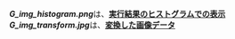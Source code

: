 ***G_img_histogram.png***は、<ins>**実行結果のヒストグラムでの表示**</ins><br>
***G_img_transform.jpg***は、<ins>**変換した画像データ**</ins>
